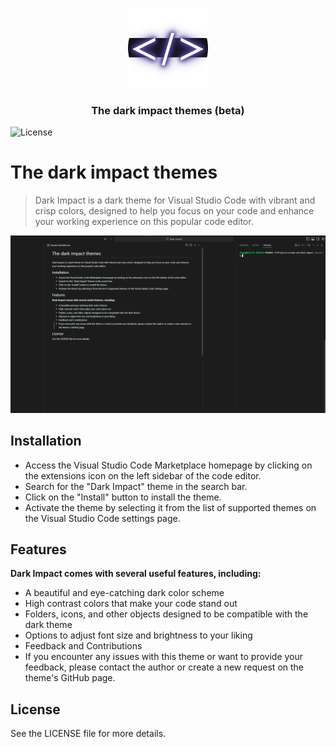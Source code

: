 <p align="center">
    <img src="assets/logo/dark-impact.png" alt="Dark impact logo" width="128px" height="128px" />
</p>
<h3 align="center">The dark impact themes (beta)</h3>

![License](https://img.shields.io/github/license/thep200/dark-impact?color=%2322c55e)

# The dark impact themes
> Dark Impact is a dark theme for Visual Studio Code with vibrant and crisp colors, designed to help you focus on your code and enhance your working experience on this popular code editor.

<p align="center">
    <img src="assets/images/overview.png" alt="Dark impact logo"/>
</p>

## Installation
- Access the Visual Studio Code Marketplace homepage by clicking on the extensions icon on the left sidebar of the code editor.
- Search for the "Dark Impact" theme in the search bar.
- Click on the "Install" button to install the theme.
- Activate the theme by selecting it from the list of supported themes on the Visual Studio Code settings page.

## Features
**Dark Impact comes with several useful features, including:**
- A beautiful and eye-catching dark color scheme
- High contrast colors that make your code stand out
- Folders, icons, and other objects designed to be compatible with the dark theme
- Options to adjust font size and brightness to your liking
- Feedback and Contributions
- If you encounter any issues with this theme or want to provide your feedback, please contact the author or create a new request on the theme's GitHub page.

## License
See the LICENSE file for more details.